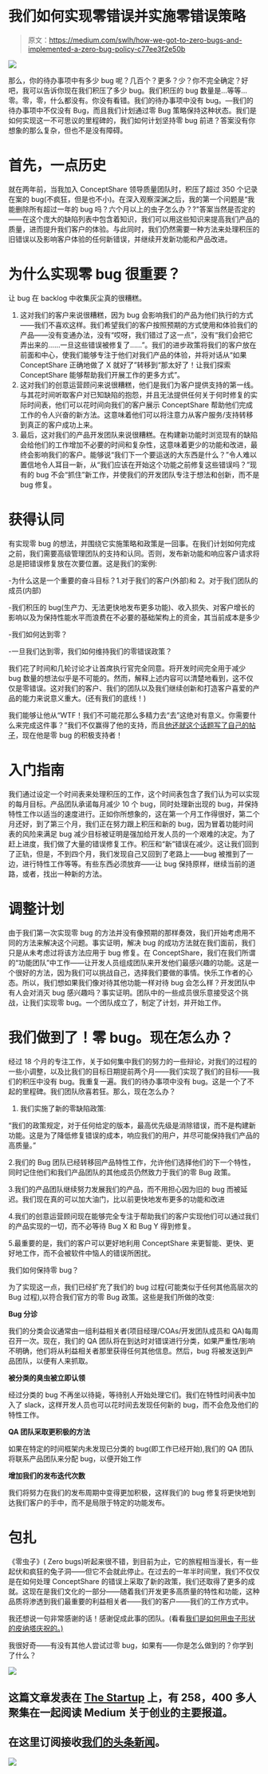 # 我们如何实现零错误并实施零错误策略

> 原文：<https://medium.com/swlh/how-we-got-to-zero-bugs-and-implemented-a-zero-bug-policy-c77ee3f2e50b>

![](img/ead2008cd903c4108631ea4ee5f6b5df.png)

那么，你的待办事项中有多少 bug 呢？几百个？更多？少？你不完全确定？好吧，我可以告诉你现在我们积压了多少 bug。我们积压的 bug 数量是…等等…零。零，零，什么都没有。你没有看错。我们的待办事项中没有 bug。—我们的待办事项中不仅没有 Bug，而且我们计划通过零 Bug 策略保持这种状态。我们是如何实现这一不可思议的里程碑的，我们如何计划坚持零 bug 前进？答案没有你想象的那么复杂，但也不是没有障碍。

# 首先，一点历史

就在两年前，当我加入 ConceptShare 领导质量团队时，积压了超过 350 个记录在案的 bug(不疯狂，但是也不小)。在深入观察深渊之后，我的第一个问题是“我能删除所有超过一年的 bug 吗？六个月以上的虫子怎么办？?"答案当然是否定的——在这个庞大的缺陷列表中包含着知识，我们可以用这些知识来提高我们产品的质量，进而提升我们客户的体验。与此同时，我们仍然需要一种方法来处理积压的旧错误以及影响客户体验的任何新错误，并继续开发新功能和产品改进。

# 为什么实现零 bug 很重要？

让 bug 在 backlog 中收集灰尘真的很糟糕。

1.  这对我们的客户来说很糟糕，因为 bug 会影响我们的产品为他们执行的方式——我们不喜欢这样。我们希望我们的客户按照预期的方式使用和体验我们的产品——没有变通办法，没有“哎呀，我们错过了这一点”，没有“我们会把它弄出来的……一旦这些错误被修复了……”。我们的进步政策将我们的客户放在前面和中心，使我们能够专注于他们对我们产品的体验，并将对话从“如果 ConceptShare 正确地做了 X 就好了”转移到“那太好了！让我们探索 ConceptShare 能够帮助我们开展工作的更多方式”。
2.  这对我们的创意运营顾问来说很糟糕，他们是我们为客户提供支持的第一线。与其花时间听取客户对已知缺陷的抱怨，并且无法提供任何关于何时修复的实际时间表，他们可以花时间向我们的客户展示 ConceptShare 帮助他们完成工作的令人兴奋的新方法。这意味着他们可以将注意力从客户服务/支持转移到真正的客户成功上来。
3.  最后，这对我们的产品开发团队来说很糟糕。在构建新功能时浏览现有的缺陷会给他们的工作增加不必要的时间和复杂性，这意味着更少的功能和改进，最终会影响我们的客户。能够说“我们下一个要运送的大东西是什么？”令人难以置信地令人耳目一新，从“我们应该在开始这个功能之前修复这些错误吗？”现有的 bug 不会“抓住”新工作，并使我们的开发团队专注于想法和创新，而不是 bug 修复。

# 获得认同

有实现零 bug 的想法，并围绕它实施策略和政策是一回事。在我们计划如何完成之前，我们需要高级管理团队的支持和认同。否则，发布新功能和响应客户请求将总是把错误修复放在次要位置。这是我们的案例:

-为什么这是一个重要的奋斗目标？1.对于我们的客户(外部)和 2。对于我们团队的成员(内部)

-我们积压的 bug(生产力、无法更快地发布更多功能)、收入损失、对客户增长的影响以及为保持性能水平而浪费在不必要的基础架构上的资金，其当前成本是多少

-我们如何达到零？

-一旦我们达到零，我们如何维持我们的零错误政策？

我们花了时间和几轮讨论才让首席执行官完全同意。将开发时间完全用于减少 bug 数量的想法似乎是不可能的。然而，解释上述内容可以清楚地看到，这不仅仅是零错误。这对我们的客户、我们的团队以及我们继续创新和打造客户喜爱的产品的能力来说意义重大。(还有我们的底线！)

我们能够让他从“WTF！我们不可能花那么多精力去“去”这绝对有意义。你需要什么来完成这件事？”我们不仅赢得了他的支持，而且[他还就这个话题写了自己的帖子](https://www.linkedin.com/pulse/why-i-supported-getting-0-bugs-over-new-features-nish-patel-ceo-/?published=t)，现在他是零 bug 的积极支持者！

# 入门指南

我们通过设定一个时间表来处理积压的工作，这个时间表包含了我们认为可以实现的每月目标。产品团队承诺每月减少 10 个 bug，同时处理新出现的 bug，并保持特性工作以适当的速度进行。正如你所想象的，这在第一个月工作得很好，第二个月还好，到了第三个月，我们正在努力跟上积压和新的 bug，因为冒着功能时间表的风险来满足 bug 减少目标被证明是强加给开发人员的一个艰难的决定。为了赶上进度，我们做了大量的错误修复工作。积压和“新”错误在减少。这让我们回到了正轨，但是，不到四个月，我们发现自己又回到了老路上——bug 被推到了一边，进行特性工作等等。有些东西必须放弃——让 bug 保持原样，继续当前的道路，或者，找出一种新的方法。

# 调整计划

由于我们第一次实现零 bug 的方法并没有像预期的那样奏效，我们开始考虑用不同的方法来解决这个问题。事实证明，解决 bug 的成功方法就在我们面前，我们只是从未考虑过将该方法应用于 bug 修复。在 ConceptShare，我们在我们所谓的“功能团队”中工作——让开发人员组成团队来开发他们最感兴趣的功能。这是一个很好的方法，因为我们可以挑战自己，选择我们要做的事情。快乐工作者的心态。所以，我们想如果我们像对待其他功能一样对待 bug 会怎么样？开发团队中有人会对消灭 bug 感兴趣吗？事实证明。团队中的一些成员很乐意接受这个挑战，让我们实现零 bug。一个团队成立了，制定了计划，并开始工作。

# 我们做到了！零 bug。现在怎么办？

经过 18 个月的专注工作，关于如何集中我们的努力的一些辩论，对我们的过程的一些小调整，以及比我们的目标日期提前两个月——我们实现了我们的目标——我们的积压中没有 bug。我重复一遍。我们的待办事项中没有 bug。这是一个了不起的里程碑。我们团队欣喜若狂。那么，现在怎么办？

1.  我们实施了新的零缺陷政策:

“我们的政策规定，对于任何给定的版本，最高优先级是消除错误，而不是构建新功能。这是为了降低修复错误的成本，响应我们的用户，并尽可能保持我们产品的高质量。”

2.我们的 Bug 团队已经转移回产品特性工作，允许他们选择他们的下一个特性，同时记住他们和我们产品团队的其他成员仍然致力于我们的零 Bug 政策。

3.我们的产品团队继续努力发展我们的产品，而不用担心因为旧的 bug 而被延迟。我们现在真的可以加大油门，比以前更快地发布更多的功能和改进

4.我们的创意运营顾问现在能够完全专注于帮助我们的客户实现他们可以通过我们的产品实现的一切，而不必等待 Bug X 和 Bug Y 得到修复。

5.最重要的是，我们的客户可以更好地利用 ConceptShare 来更智能、更快、更好地工作，而不会被软件中恼人的错误所困扰。

我们如何保持零 bug？

为了实现这一点，我们已经扩充了我们的 bug 过程(可能类似于任何其他高层次的 Bug 过程),以符合我们官方的零 Bug 政策。这些是我们所做的改变:

**Bug 分诊**

我们的分类会议通常由一组利益相关者(项目经理/COAs/开发团队成员和 QA)每周召开一次。现在，我们的 QA 团队将在到达时对错误进行分类，如果严重性/影响不明确，他们将从利益相关者那里获得任何其他信息。然后，bug 将被发送到产品团队，以便有人来抓取。

**被分类的臭虫被立即认领**

经过分类的 bug 不再坐以待毙，等待别人开始处理它们。我们在特性时间表中加入了 slack，这样开发人员也可以花时间去发现任何新的 bug，而不会危及他们的特性工作。

**QA 团队采取更积极的方法**

如果在特定的时间框架内未发现已分类的 bug(即工作已经开始),我们的 QA 团队将联系产品团队来分配 bug，以便开始工作

**增加我们的发布迭代次数**

我们将努力在我们的发布周期中变得更加积极，这样我们的 bug 修复将更快地到达我们客户的手中，而不是局限于特定的功能发布。

# 包扎

《零虫子》( Zero bugs)听起来很不错，到目前为止，它的旅程相当漫长，有一些起伏和疯狂的兔子洞——但它不会就此停止。在过去的一年半时间里，我们不仅仅是在如何处理 ConceptShare 的错误上采取了新的政策，我们还取得了更多的成就。这现在是我们文化的一部分——随着我们开发更多高质量的特性和功能，这种品质将渗透到我们最重要的利益相关者——我们的客户——我们的工作方式中。

我还想说一句非常感谢的话！感谢促成此事的团队。(看看[我们是如何用虫子形状的皮纳塔庆祝的。)](https://www.facebook.com/ConceptShare/videos/10156050319673258/)

我很好奇——有没有其他人尝试过零 bug，如果有——你是怎么做到的？你学到了什么？

![](img/731acf26f5d44fdc58d99a6388fe935d.png)

## 这篇文章发表在 [The Startup](https://medium.com/swlh) 上，有 258，400 多人聚集在一起阅读 Medium 关于创业的主要报道。

## 在这里订阅接收[我们的头条新闻](http://growthsupply.com/the-startup-newsletter/)。

![](img/731acf26f5d44fdc58d99a6388fe935d.png)